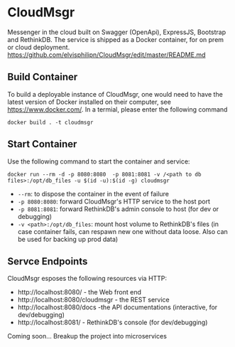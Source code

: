 # CloudMsgr
Messenger in the cloud built on Swagger (OpenApi), ExpressJS, Bootstrap and RethinkDB. The service is shipped as a Docker container, for on prem or cloud deployment.
https://github.com/elvisphilipn/CloudMsgr/edit/master/README.md
## Build Container
To build a deployable instance of CloudMsgr, one would need to have the latest version of Docker installed on their computer, see https://www.docker.com/. In a termial, please enter the following command
```
docker build . -t cloudmsgr
```

## Start Container
Use the following command to start the container and service:
```
docker run --rm -d -p 8080:8080  -p 8081:8081 -v /<path to db files>:/opt/db_files -u $(id -u):$(id -g) cloudmsgr
```
- `--rm`: to dispose the container in the event of failure
- `-p 8080:8080`: forward CloudMsgr's HTTP service to the host port
- `-p 8081:8081`: forward RethinkDB's admin console to host (for dev or debugging)
- `-v <path>:/opt/db_files`: mount host volume to RethinkDB's files (in case container fails, can respawn new one without data loose. Also can be used for backing up prod data)

## Servce Endpoints
CloudMsgr esposes the following resources via HTTP:
- http://localhost:8080/ - the Web front end
- http://localhost:8080/cloudmsgr - the REST service
- http://localhost:8080/docs -the API documentations (interactive, for dev/debugging)
- http://localhost:8081/ - RethinkDB's console (for dev/debugging)

Coming soon... Breakup the project into microservices
